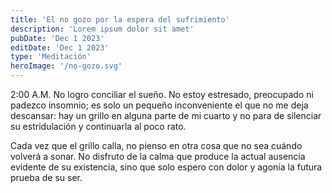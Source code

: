 ```yaml
---
title: 'El no gozo por la espera del sufrimiento'
description: 'Lorem ipsum dolor sit amet'
pubDate: 'Dec 1 2023'
editDate: 'Dec 1 2023'
type: 'Meditación'
heroImage: '/no-gozo.svg'
---
```


2:00 A.M. No logro conciliar el sueño. No estoy estresado, preocupado ni padezco insomnio; es solo un pequeño inconveniente el que no me deja descansar: hay un grillo en alguna parte de mi cuarto y no para de silenciar su estridulación y continuarla al poco rato.

Cada vez que el grillo calla, no pienso en otra cosa que no sea cuándo volverá a sonar. No disfruto de la calma que produce la actual ausencia evidente de su existencia, sino que solo espero con dolor y agonía la futura prueba de su ser.
